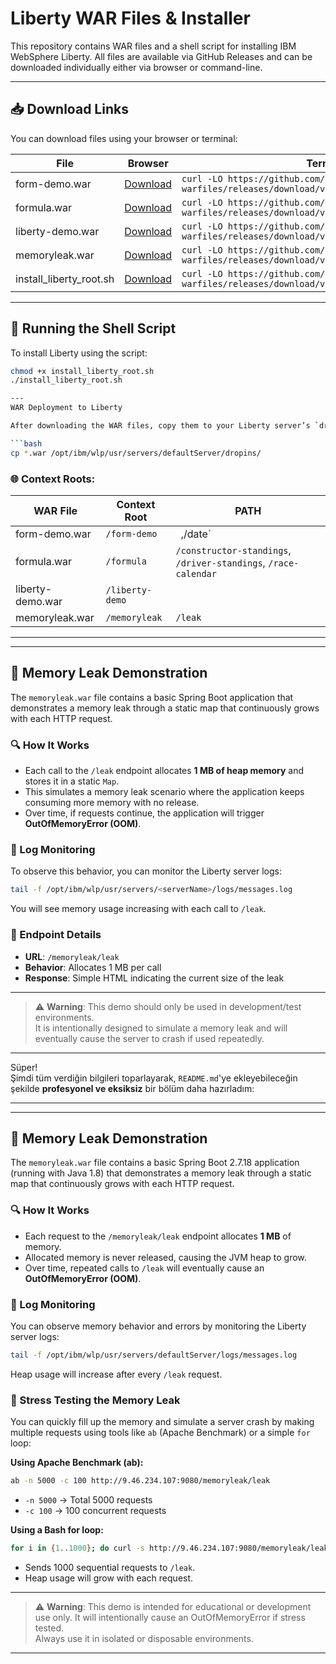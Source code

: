 
# Liberty WAR Files & Installer

This repository contains WAR files and a shell script for installing IBM WebSphere Liberty. All files are available via GitHub Releases and can be downloaded individually either via browser or command-line.

---

## 📥 Download Links

You can download files using your browser or terminal:

| File | Browser | Terminal |
|------|---------|----------|
| form-demo.war | [Download](https://github.com/ertugralmert/liberty-warfiles/releases/download/v1.0.0/form-demo.war) | `curl -LO https://github.com/ertugralmert/liberty-warfiles/releases/download/v1.0.0/form-demo.war` |
| formula.war | [Download](https://github.com/ertugralmert/liberty-warfiles/releases/download/v1.0.0/formula.war) | `curl -LO https://github.com/ertugralmert/liberty-warfiles/releases/download/v1.0.0/formula.war` |
| liberty-demo.war | [Download](https://github.com/ertugralmert/liberty-warfiles/releases/download/v1.0.0/liberty-demo.war) | `curl -LO https://github.com/ertugralmert/liberty-warfiles/releases/download/v1.0.0/liberty-demo.war` |
| memoryleak.war | [Download](https://github.com/ertugralmert/liberty-warfiles/releases/download/v1.0.0/memoryleak.war) | `curl -LO https://github.com/ertugralmert/liberty-warfiles/releases/download/v1.0.0/memoryleak.war` |
| install_liberty_root.sh | [Download](https://github.com/ertugralmert/liberty-warfiles/releases/download/v1.0.0/install_liberty_root.sh) | `curl -LO https://github.com/ertugralmert/liberty-warfiles/releases/download/v1.0.0/install_liberty_root.sh` |

---

## 🔧 Running the Shell Script

To install Liberty using the script:

```bash
chmod +x install_liberty_root.sh
./install_liberty_root.sh

---
WAR Deployment to Liberty

After downloading the WAR files, copy them to your Liberty server’s `dropins` directory:

```bash
cp *.war /opt/ibm/wlp/usr/servers/defaultServer/dropins/
```

### 🌐 Context Roots:

|WAR File|Context Root|PATH|
|---|---|---|
|form-demo.war|`/form-demo`|` `,/date`|
|formula.war|`/formula`|`/constructor-standings`, `/driver-standings`, `/race-calendar`|
|liberty-demo.war|`/liberty-demo`|
|memoryleak.war|`/memoryleak`|`/leak`|

---

---

## 🧠 Memory Leak Demonstration

The `memoryleak.war` file contains a basic Spring Boot application that demonstrates a memory leak through a static map that continuously grows with each HTTP request.

### 🔍 How It Works

- Each call to the `/leak` endpoint allocates **1 MB of heap memory** and stores it in a static `Map`.
- This simulates a memory leak scenario where the application keeps consuming more memory with no release.
- Over time, if requests continue, the application will trigger **OutOfMemoryError (OOM)**.

### 📁 Log Monitoring

To observe this behavior, you can monitor the Liberty server logs:

```bash
tail -f /opt/ibm/wlp/usr/servers/<serverName>/logs/messages.log
```

You will see memory usage increasing with each call to `/leak`.

### 🧪 Endpoint Details

- **URL**: `/memoryleak/leak`
- **Behavior**: Allocates 1 MB per call
- **Response**: Simple HTML indicating the current size of the leak

---

> ⚠️ **Warning**: This demo should only be used in development/test environments.  
It is intentionally designed to simulate a memory leak and will eventually cause the server to crash if used repeatedly.

---
Süper!  
Şimdi tüm verdiğin bilgileri toparlayarak, `README.md`'ye ekleyebileceğin şekilde **profesyonel ve eksiksiz** bir bölüm daha hazırladım:  

---
---

## 🧠 Memory Leak Demonstration

The `memoryleak.war` file contains a basic Spring Boot 2.7.18 application (running with Java 1.8) that demonstrates a memory leak through a static map that continuously grows with each HTTP request.

### 🔍 How It Works

- Each request to the `/memoryleak/leak` endpoint allocates **1 MB** of memory.
- Allocated memory is never released, causing the JVM heap to grow.
- Over time, repeated calls to `/leak` will eventually cause an **OutOfMemoryError (OOM)**.

### 📁 Log Monitoring

You can observe memory behavior and errors by monitoring the Liberty server logs:

```bash
tail -f /opt/ibm/wlp/usr/servers/defaultServer/logs/messages.log
```

Heap usage will increase after every `/leak` request.


### 🧪 Stress Testing the Memory Leak

You can quickly fill up the memory and simulate a server crash by making multiple requests using tools like `ab` (Apache Benchmark) or a simple `for` loop:

**Using Apache Benchmark (ab):**

```bash
ab -n 5000 -c 100 http://9.46.234.107:9080/memoryleak/leak
```
- `-n 5000` → Total 5000 requests
- `-c 100` → 100 concurrent requests

**Using a Bash for loop:**

```bash
for i in {1..1000}; do curl -s http://9.46.234.107:9080/memoryleak/leak; done
```
- Sends 1000 sequential requests to `/leak`.
- Heap usage will grow with each request.

---

> ⚠️ **Warning**: This demo is intended for educational or development use only. It will intentionally cause an OutOfMemoryError if stress tested.  
> Always use it in isolated or disposable environments.

---



